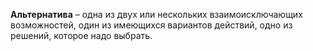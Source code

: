 **Альтернатива** – одна из двух или нескольких взаимоисключающих возможностей, один из имеющихся вариантов действий, одно из решений, которое надо выбрать.